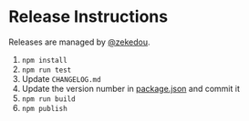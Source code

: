 # Release Instructions

Releases are managed by [@zekedou](https://github.com/zekedou).

1. `npm install`
2. `npm run test`
3. Update `CHANGELOG.md`
4. Update the version number in [package.json](./package.json) and commit it
5. `npm run build`
6. `npm publish`
